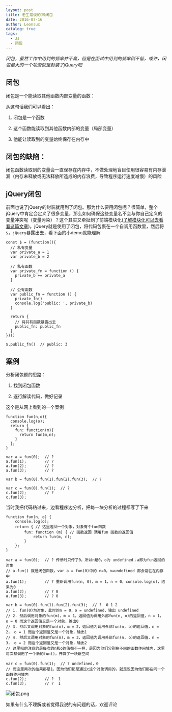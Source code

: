 ```yaml
---
layout: post
title: 老生常谈的JS闭包
date: 2016-07-16
author: Leonsux
catalog: true
tags: 
  - Js
  - 闭包
---
```


*闭包，虽然工作中用到的频率并不高，但是在面试中用到的频率倒不低，或许，闭包最大的一个功劳就是封装了jQuery吧*

## 闭包

闭包是一个能读取其他函数内部变量的函数：

从这句话我们可以看出：

1. 闭包是一个函数

2. 这个函数能读取到其他函数内部的变量（局部变量）

3. 他能让读取到的变量始终保存在内存中

## 闭包的缺陷：

闭包函数读取到的变量会一直保存在内存中，不做处理地盲目使用很容易有内存泄漏（内存未释放或无法释放所造成的内存浪费，导致程序运行速度减慢）的风险

## jQuery闭包

前面也说了jQuery的封装就用到了闭包。那为什么要用闭包呢？很简单，整个jQuery中肯定会定义了很多变量，那么如何确保这些变量名不会与你自己定义的变量冲突呢（变量污染）？这个其实又牵扯到了前端模块化([了解模块化可以去看看这篇文章](http://www.cnblogs.com/lvdabao/p/js-modules-develop.html))。jQuery就是使用了闭包，将代码包裹在一个自调用函数里，然后将`$`，`jQuery`暴露出去，看下面的小demo就能理解

```
const $ = (function(){
  // 私有变量
  var private_a = 1
  var private_b = 2
  
  // 私有函数
  var private_fn = function () {
    private_b += private_a
  }

  // 公有函数
  var public_fn = function () {
    private_fn()
    console.log('public: ', private_b)
  }

  return {
    // 将共有函数暴露出去
    public_fn: public_fn
  }
})()

$.public_fn()  // public: 3
```

## 案例

分析闭包题的思路：

1. 找到闭包函数

2. 逐行解读代码，做好记录

这个是从网上看到的一个案例

```
function fun(n,o){
  console.log(o);
  return {
    fun: function(m){
      return fun(m,n);
    }
  };
}

var a = fun(0);  // ?
a.fun(1);        // ?        
a.fun(2);        // ?
a.fun(3);        // ?

var b = fun(0).fun(1).fun(2).fun(3);  // ?

var c = fun(0).fun(1);  // ?
c.fun(2);        // ?
c.fun(3);
```

当时我把代码粘过来，边看程序边分析，把每一块分析的过程都写了下来

```
function fun(n, o) {
    console.log(o);
    return { // 这里返回一个对象，对象有个fun函数
        fun: function (m) { // 函数返回 调用fun 函数的返回值
            return fun(m, n);
        }
    };
}

var a = fun(0);  // ? 传参时只传了0，所以n是0，o为 undefined；a即为fun返回的对象
// a.fun() 就是闭包函数，var a = fun(0)中的 n=0，o=undefined 都会常驻在内存中
a.fun(1);        // ? 重新调用fun(n, 0)，m = 1，n = 0，console.log(o)，结果为0
a.fun(2);        // ? 0
a.fun(3);        // ? 0

var b = fun(0).fun(1).fun(2).fun(3);  // ?  0 1 2
// 1. fun(0)为对象，此时的n = 0，o = undefined，输出 undefined
// 2. 然后调用对象的fun(m)，m = 1，返回值为调用外部fun(n, o)的返回值，n = 1， o = 0 而这个返回值又是一个对象，输出0
// 3. 然后又调用对象的fun(m)，m = 2，返回值为调用外部fun(n, o)的返回值，n = 2， o = 1 而这个返回值又是一个对象，输出1
// 4. 然后又调用对象的fun(m)，m = 3，返回值为调用外部fun(n, o)的返回值，n = 3， o = 2 而这个返回值又是一个对象，输出2
// 这里指的注意的是每次的n和o的值都不一样，是因为他们分别在不同的函数作用域内，这里每次都调用了一个新的fun()，开辟了一块新空间

var c = fun(0).fun(1);  // ? undefined，0
// 而这里两次的结果都是1，因为他们都是通过c这个对象调用的，就是说因为他们都在同一个函数作用域内
c.fun(2);        // ?  1
c.fun(3);        // ?  1
```

![闭包.png](http://upload-images.jianshu.io/upload_images/3629578-a24ad6153de774ef.png?imageMogr2/auto-orient/strip%7CimageView2/2/w/1240)

如果有什么不理解或者觉得我说的有问题的话，欢迎评论